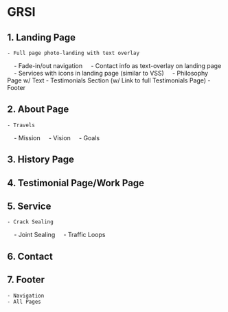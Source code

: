 # GRSI

## 1. Landing Page

    - Full page photo-landing with text overlay
    - Fade-in/out navigation
    - Contact info as text-overlay on landing page
    - Services with icons in landing page (similar to VSS)
    - Philosophy Page w/ Text
    - Testimonials Section (w/ Link to full Testimonials Page)
    - Footer

## 2. About Page

    - Travels
    - Mission
    - Vision
    - Goals

## 3. History Page

## 4. Testimonial Page/Work Page

## 5. Service

    - Crack Sealing
    - Joint Sealing
    - Traffic Loops

## 6. Contact

## 7. Footer

    - Navigation
    - All Pages
